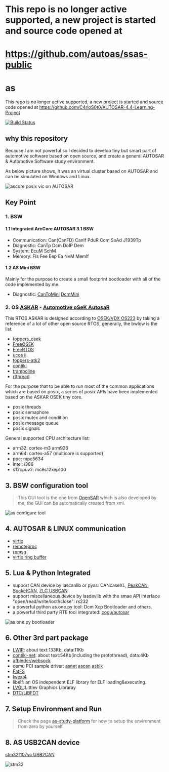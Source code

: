 # This repo is no longer active supported, a new project is started and source code opened at
# https://github.com/autoas/ssas-public

# as
This repo is no longer active supported, a new project is started and source code opened at
https://github.com/C4rloS0t0/AUTOSAR-4.4-Learning-Project

[![Build Status](https://travis-ci.org/autoas/as.svg?branch=master)](https://travis-ci.org/autoas/as)

## why this repository
Because I am not powerful so I decided to develop tiny but smart part of automotive software based on open source, and create a general AUTOSAR & Automotive Software study environment.

As below picture shows, it was an virtual cluster based on AUTOSAR and can be simulated on Windows and Linux.

![ascore posix vic on AUTOSAR](https://github.com/autoas/as/raw/gh-pages/images/ascore_posix_vic.gif)

## Key Point

### 1. BSW

#### 1.1 Integrated ArcCore AUTOSAR 3.1 BSW
* Communication: Can(CanFD) CanIf PduR Com SoAd J1939Tp
* Diagnostic: CanTp Dcm DoIP Dem
* System: EcuM SchM
* Memory: Fls Fee Eep Ea NvM MemIf

#### 1.2 AS Mini BSW
Mainly for the purpose to create a small footprint bootloader with all of the code implemented by me.

* Diagnostic: [CanTpMini](https://github.com/autoas/as/blob/master/com/as.infrastructure/communication/CanTp/CanTpMini.c) [DcmMini](https://github.com/autoas/as/tree/master/com/as.infrastructure/diagnostic/Dcm/DcmMini.c)



### 2. OS [ASKAR](https://github.com/autoas/as/tree/master/com/as.infrastructure/system/kernel/askar) - [Automotive oSeK AutosaR](http://autoas.github.io/as/autosar/2017/10/27/ASKAR-architecture.html)
This RTOS ASKAR is designed according to [OSEK/VDX OS223](http://trampolinebin.rts-software.org/os223.pdf) by taking a reference of a lot of other open source RTOS, generally, the bwlow is the list:

* [toppers_osek](https://www.toppers.jp/osek-os.html)
* [FreeOSEK](http://opensek.sourceforge.net/)
* [FreeRTOS](http://www.freertos.org/)
* [ucos ii](https://www.micrium.com/)
* [toppers-atk2](https://www.toppers.jp/atk2.html)
* [contiki](http://contiki-os.org/)
* [trampoline](https://github.com/TrampolineRTOS/trampoline)
* [rtthread](https://github.com/RT-Thread/rt-thread)

For the purpose that to be able to run most of the common applications which are based on posix, a series of posix APIs have been implemented based on the ASKAR OSEK tiny core.

* posix threads
* posix semaphore
* posix mutex and condition
* posix message queue
* posix signals

General supported CPU architecture list:

* arm32: cortex-m3 arm926
* arm64: cortex-a57 (multicore is supported)
* ppc: mpc5634
* intel: i386
* s12cpuv2: mc9s12xep100


## 3. BSW configuration tool
> This GUI tool is the one from [OpenSAR](https://github.com/parai/OpenSAR.git) which is also developed by me, the GUI can be automatically created from xml.

![as configure tool](http://autoas.github.io/as/images/config.infrastructure.system.gif)

## 4. AUTOSAR & LINUX communication
* [virtio](http://docs.oasis-open.org/virtio/virtio/v1.0/csprd01/virtio-v1.0-csprd01.pdf)
* [remoteproc](https://www.kernel.org/doc/Documentation/remoteproc.txt)
* [rpmsg](https://www.kernel.org/doc/Documentation/rpmsg.txt)
* [virtio ring buffer](http://www.ibm.com/developerworks/cn/linux/1402_caobb_virtio/)

## 5. Lua & Python Integrated
* support CAN device by lascanlib or pyas: CANcaseXL, [PeakCAN](http://www.peak-system.com/PCAN-USB.199.0.html?L=1), [SocketCAN](https://en.wikipedia.org/wiki/SocketCAN), [ZLG USBCAN](http://www.zlg.cn/can/can/product/id/22.html)
* support miscellaneous device by lasdevlib with the smae API interface "open/read/write/ioctl/close": rs232
* a powerful python as.one.py tool: Dcm Xcp Bootloader and others.
* a powerful third party RTE tool integrated: [cogu/autosar](https://github.com/cogu/autosar)

![as.one.py bootloader](http://autoas.github.io/as/images/python3-asone-tool.png)

## 6. Other 3rd part package
* [LWIP](http://savannah.nongnu.org/projects/lwip/): about text:133Kb, data:11Kb
* [contiki-net](http://contiki-os.org/): about text:54Kb(including the protothread), data:4Kb
* [afbinder/websock](https://github.com/automotive-grade-linux/docs-agl/blob/master/docs/app-framework/index.md)
* qemu PCI sample driver: [asnet](https://github.com/autoas/as/blob/master/com/as.tool/qemu/hw/char/asnet.c) [ascan](https://github.com/autoas/as/blob/master/com/as.tool/qemu/hw/char/ascan.c) [asblk](https://github.com/autoas/as/blob/master/com/as.tool/qemu/hw/char/asblk.c)
* [FatFS](http://elm-chan.org/fsw/ff/00index_e.html)
* [lwext4](https://github.com/gkostka/lwext4.git)
* libelf: an OS independent ELF library for ELF loading&executing.
* [LVGL](https://github.com/littlevgl/lvgl):Littlev Graphics Libraray
* [DTC/LIBFDT](https://github.com/dgibson/dtc) 

## 7. Setup Environment and Run

>Check the page [as-study-platform](http://autoas.github.io/as/autosar/2018/02/20/as-study-platform.html) for how to setup the environment from zero by yourself.

## 8. AS USB2CAN device

[stm32f107vc USB2CAN](https://github.com/as-boards/stm32f107vc)

![stm32](https://github.com/as-boards/stm32f107vc/blob/master/doc/usb2can_dut_demo.jpg)

